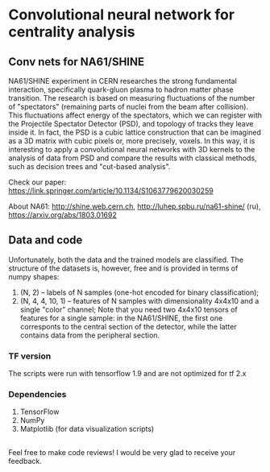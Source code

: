 # Convolutional neural network for centrality analysis

## Conv nets for NA61/SHINE

NA61/SHINE experiment in CERN researches the strong fundamental interaction, specifically quark-gluon plasma to hadron matter phase transition. 
The research is based on measuring fluctuations of the number of "spectators" (remaining parts of nuclei from the beam after collision). 
This fluctuations affect energy of the spectators, which we can register with the Projectile Spectator Detector (PSD), and topology of tracks they leave inside it. 
In fact, the PSD is a cubic lattice construction that can be imagined as a 3D matrix with cubic pixels or, more precisely, voxels. 
In this way, it is interesting to apply a convolutional neural networks with 3D kernels to the analysis of data from PSD and compare the results with classical methods, such as decision trees and "cut-based analysis". 

Check our paper: https://link.springer.com/article/10.1134/S1063779620030259

About NA61: http://shine.web.cern.ch, http://luhep.spbu.ru/na61-shine/ (ru), https://arxiv.org/abs/1803.01692

## Data and code

Unfortunately, both the data and the trained models are classified.
The structure of the datasets is, however, free and is provided in terms of numpy shapes: 
1. (N, 2) &ndash; labels of N samples (one-hot encoded for binary classification);
2. (N, 4, 4, 10, 1) &ndash; features of N samples with dimensionality 4x4x10 and a single "color" channel;
Note that you need two 4x4x10 tensors of features for a single sample: in the NA61/SHINE, the first one corresponts to the central section of the detector, while the latter contains data from the peripheral section.

### TF version

The scripts were run with tensorflow 1.9 and are not optimized for tf 2.x

### Dependencies

1. TensorFlow
2. NumPy
3. Matplotlib (for data visualization scripts)

##

Feel free to make code reviews! I would be very glad to receive your feedback.

